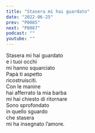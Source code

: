 ```yaml
---
title: "Stasera mi hai guardato"
date: "2022-06-25"
prev: "P0085"
next: "P0087"
podcast: ""
youtube: ""
---
```


Stasera mi hai guardato  
e i tuoi occhi  
mi hanno squarciato  
Papà ti aspetto  
ricostruisciti.  
Con le manine  
hai afferrato la mia barba  
mi hai chiesto di ritornare  
Sono sprofondato  
in quello sguardo  
che stasera  
mi ha insegnato l’amore.
